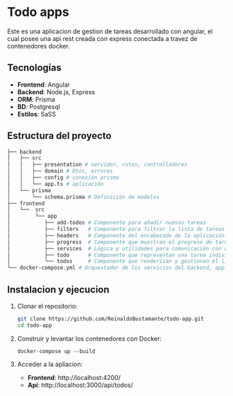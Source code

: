 # Todo apps

Este es una aplicacion de gestion de tareas desarrollado con angular, el cual posee una api rest creada con express conectada a travez de contenedores docker.

## Tecnologías 

- **Frontend**: Angular
- **Backend**: Node.js, Express
- **ORM**: Prisma
- **BD**: Postgresql
- **Estilos**: SaSS

## Estructura del proyecto
```bash
├── backend
│   ├── src
│   │   ├── presentation # servidor, rutas, controlladores
│   │   ├── domain # Dtos, errores
│   │   ├── config # conexión prisma
│   │   └── app.ts # aplicación
│   └── prisma
│       └── schema.prisma # Definición de modelos
├── frontend
│   └──  src
│        └── app 
│           ├── add-todos # Componente para añadir nuevas tareas
│           ├── filters   # Componente para filtrar la lista de tareas
│           ├── headers   # Componente del encabezado de la aplicación
│           ├── progress  # Componente que muestran el progreso de tareas completadas
│           ├── services  # Lógica y utilidades para comunicación con APIs
│           ├── todo      # Componente que representan una tarea individual
│           └── todos     # Componente que renderizan y gestionan el listado de tareas
└── docker-compose.yml # Orquestador de los servicios del backend, app y base de datos
```

## Instalacion y ejecucion

1. Clonar el repositorio:
    ```bash
    git clone https://github.com/ReinaldoBustamante/todo-app.git
    cd todo-app
    ```

2. Construir y levantar los contenedores con Docker:
    ```
    docker-compose up --build
    ```

3. Acceder a la apliacion:
    - **Frontend**: http://localhost:4200/
    - **Api**: http://localhost:3000/api/todos/
    
